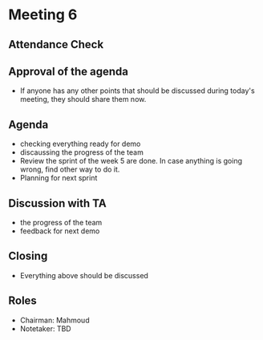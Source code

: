 # Meeting 6

## Attendance Check

## Approval of the agenda
- If anyone has any other points that should be discussed during today's meeting, they should share them now.

## Agenda
- checking everything ready for demo
- discaussing the progress of the team
- Review the sprint of the week 5 are done. In case anything is going wrong, find other way to do it.
- Planning for next sprint


## Discussion with TA
- the progress of the team
- feedback for next demo

## Closing
- Everything above should be discussed


## Roles
- Chairman: Mahmoud
- Notetaker: TBD